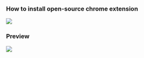 ### How to install open-source chrome extension
![](https://github.com/ColinLeoDGL/highlight-words/blob/dev/res/img/guide_to_install_chrome_extension.gif)

### Preview
![](https://github.com/ColinLeoDGL/highlight-words/blob/master/res/img/chrome_extension_check_words_preview.gif)
